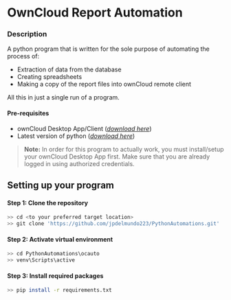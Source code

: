 # OwnCloud Report Automation

### Description

A python program that is written for the sole purpose of automating the process of:

- Extraction of data from the database
- Creating spreadsheets
- Making a copy of the report files into ownCloud remote client

All this in just a single run of a program.

#### Pre-requisites

- ownCloud Desktop App/Client ([_download here_](https://owncloud.com/desktop-app/))
- Latest version of python ([_download here_](https://www.python.org/))

> **Note:** In order for this program to actually work, you must install/setup your ownCloud Desktop App first. Make sure that you are already logged in using authorized credentials.

## Setting up your program

#### Step 1: Clone the repository

```bash
>> cd <to your preferred target location>
>> git clone 'https://github.com/jpdelmundo223/PythonAutomations.git'
```

#### Step 2: Activate virtual environment

```bash
>> cd PythonAutomations\ocauto
>> venv\Scripts\active
```

#### Step 3: Install required packages

```bash
>> pip install -r requirements.txt
```
